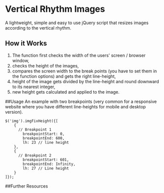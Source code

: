# Vertical Rhythm Images
A lightweight, simple and easy to use jQuery script that resizes images according to the vertical rhythm.



## How it Works
1. The function first checks the width of the users' screen / browser window,
2. checks the height of the images,
3. compares the screen width to the break points (you have to set them in the function options) and gets the right line-height,
4. height of the image gets divided by the line-height and round downward to its nearest integer,
5. new height gets calculated and applied to the image.

##Usage
An example with two breakpoints (very common for a responsive website where you have different line-heights for mobile and desktop version).
```
$('img').imgFixHeight({[
	{
	  // Breakpoint 1
		breakpointStart: 0,
		breakpointEnd: 600,
		lh: 23 // line height
	},
	{
	  // Breakpoint 2
		breakpointStart: 601,
		breakpointEnd: Infinity,
		lh: 27 // Line height
	}
]});
```
##Further Resources
